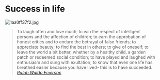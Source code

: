 # Success in life

![1aa0ff37f2.jpg](Success%20in%20life%20b41cf79d4be3428c9e1d76a0b119b0a7/1aa0ff37f2.jpg)

> To laugh often and love much;
to win the respect of intelligent persons
and the affection of children;
to earn the approbation of honest critics
and to endure the betrayal of false friends;
to appreciate beauty;
to find the best in others;
to give of oneself;
to leave the world a bit better, whether by a healthy child,
a garden patch or redeemed social condition;
to have played and laughed with enthusiasm and sung with exultation;
to know that even one life has breathed easier because you have lived–
this is to have succeeded.
*[Ralph Waldo Emerson](https://en.wikipedia.org/wiki/Ralph_Waldo_Emerson)*
>